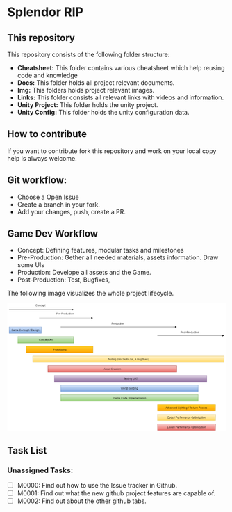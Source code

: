 # Splendor RIP

## This repository
This repository consists of the following folder structure:
- **Cheatsheet:** This folder contains various cheatsheet which help reusing code and knowledge
- **Docs:** This folder holds all project relevant documents.
- **Img:** This folders holds project relevant images.
- **Links:** This folder consists all relevant links with videos and information. 
- **Unity Project:** This folder holds the unity project.
- **Unity Config:** This folder holds the unity configuration data.

## How to contribute
If you want to contribute fork this repository and work on your local copy help is always welcome.

## Git workflow:
- Choose a Open Issue
- Create a branch in your fork.
- Add your changes, push, create a PR.

## Game Dev Workflow
- Concept:   Defining features, modular tasks and milestones
- Pre-Production:   Gether all needed materials, assets information. Draw some UIs 
- Production:    Develope all assets and the Game.  
- Post-Production: Test, Bugfixes,

The following image visualizes the whole project lifecycle.

![Game Development Workflow](Img/workflow.png)

## Task List
### Unassigned Tasks:
- [ ] M0000: Find out how to use the Issue tracker in Github.
- [ ] M0001: Find out what the new github project features are capable of.
- [ ] M0002: Find out about the other github tabs.